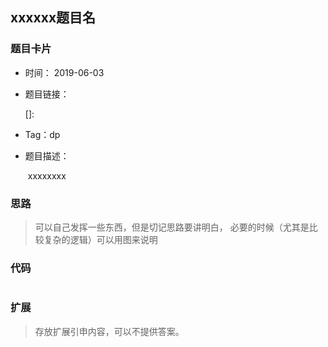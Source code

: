 ## xxxxxx题目名



### 题目卡片 

- 时间： 2019-06-03

- 题目链接：

  []: 

- Tag：dp

- 题目描述：

  ​		xxxxxxxx

  


### 思路

>可以自己发挥一些东西，但是切记思路要讲明白，
>必要的时候（尤其是比较复杂的逻辑）可以用图来说明



### 代码

```java

```



### 扩展

> 存放扩展引申内容，可以不提供答案。

